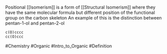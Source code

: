 Positional [[Isomerism]] is a form of [[Structural Isomerism]] where they have the same molecular formula but different position of the functional group on the carbon skeleton
An example of this is the distinction between pentan-1-ol and pentan-2-ol
```smiles
c(O)cccc
cc(O)ccc
```

#Chemistry #Organic #Intro_to_Organic #Definition